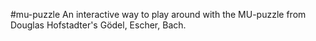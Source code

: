 #mu-puzzle
An interactive way to play around with the MU-puzzle from Douglas Hofstadter's Gödel, Escher, Bach.
